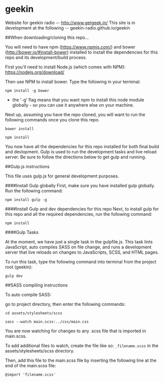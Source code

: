 # geekin
Website for geekin radio -- http://www.getgeek.in/
This site is in development at the following -- geekin-radio.github.io/geekin

##When downloading/cloning this repo...

You will need to have npm (https://www.npmjs.com/) and bower (http://bower.io/#install-bower) installed to install the dependencies for this repo and its development/build process.

First you'll need to install Node.js (which comes with NPM):
https://nodejs.org/download/

Then use NPM to install bower. Type the following in your terminal:

`npm install -g bower`

- the '-g' flag means that you want npm to install this node module globally - so you can use it anywhere else on your machine.

Next up, assuming you have the repo cloned, you will want to run the following commands once you clone this repo.

`bower install`

`npm install`

You now have all the dependencies for this repo installed for both final build and devlopment. Gulp is used to run the development tasks and live reload server. Be sure to follow the directions below to get gulp and running.

##Gulp.js instructions

This file uses gulp.js for general development purposes.

####Install Gulp globally
First, make sure you have installed gulp globally. Run the following command:

`npm install gulp -g`

####Install Gulp and dev dependencies for this repo
Next, to install gulp for this repo and all the required dependencies, run the following command:

`npm install`

####Gulp Tasks

At the moment, we have just a single task in the gulpfile.js. This task lints JavaScript, auto compiles SASS on file change, and runs a development server that live reloads on changes to JavaScripts, SCSS, and HTML pages.

To run this task, type the following command into terminal from the project root (geekin):

`gulp dev`

##SASS compiling instructions

To auto compile SASS:

go to project directory, then enter the following commands:

`cd assets/stylesheets/scss`

`sass --watch main.scss:../css/main.css`

You are now watching for changes to any .scss file that is imported in main.scss.

To add additional files to watch, create the file like so: `_filename.scss` in the assets/stylesheets/scss directory.

Then, add this file to the main.scss file by inserting the following line at the end of the main.scss file: 

`@import 'filename.scss'`

